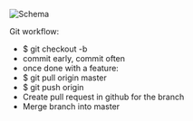 ![Schema](http://i.imgur.com/dibr1XM.png)

Git workflow:

- $ git checkout -b <branch name>
- commit early, commit often
- once done with a feature:
- $ git pull origin master
- $ git push origin <branch name>
- Create pull request in github for the branch
- Merge branch into master